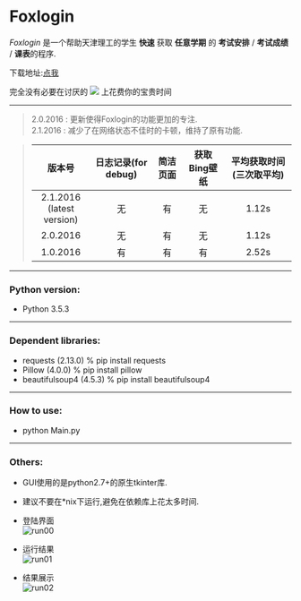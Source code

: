 Foxlogin
===
_Foxlogin_ 是一个帮助天津理工的学生 **快速** 获取 **任意学期** 的 **考试安排** / **考试成绩** / **课表**的程序.

下载地址:[点我](https://pan.baidu.com/s/1YlCdfQcRF3FDqTiGkaj7Rw)

完全没有必要在讨厌的
![](http://images.cnblogs.com/cnblogs_com/leihui/943839/o_load.gif)
上花费你的宝贵时间

----------

>2.0.2016 : 更新使得Foxlogin的功能更加的专注.<br>
>2.1.2016 : 减少了在网络状态不佳时的卡顿，维持了原有功能.<br>

>| 版本号          | 日志记录(for debug)                | 简洁页面 | 获取Bing壁纸 | 平均获取时间(三次取平均) |
>|:------------:|:------------:|:------------:|:------------:|:------------:|
>| 2.1.2016<br>(latest version)   | 无                   | 有      | 无          | 1.12s |
>| 2.0.2016<br>   | 无                   | 有      | 无          | 1.12s |
>| 1.0.2016 | 有                   | 有      | 有          | 2.52s |
>


----------

### Python version:
* Python 3.5.3

----------

### Dependent libraries:
* requests (2.13.0)       % pip install requests
* Pillow (4.0.0)          % pip install pillow
* beautifulsoup4 (4.5.3)  % pip install beautifulsoup4

----------

### How to use:
* python Main.py

----------

### Others:
- GUI使用的是python2.7+的原生tkinter库.

- 建议不要在*nix下运行,避免在依赖库上花太多时间.

- 登陆界面<br>![run00](https://i.imgur.com/F1WdlXy.png)

- 运行结果<br>![run01](https://i.imgur.com/Qm7Vss9.png)

- 结果展示<br>![run02](https://i.imgur.com/i6lmFaF.png)

